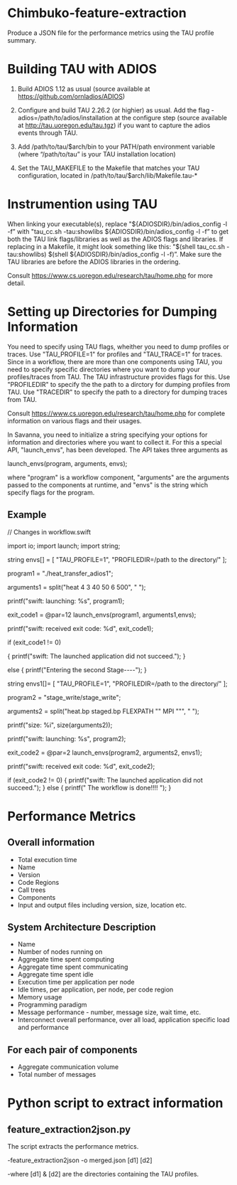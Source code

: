 # Chimbuko-feature-extraction
Produce a JSON file for the performance metrics using the TAU profile summary.

# Building TAU with ADIOS

1.	Build ADIOS 1.12 as usual  (source available at https://github.com/ornladios/ADIOS)

2.	 Configure and build TAU 2.26.2 (or highier) as usual. Add the flag -adios=/path/to/adios/installation at the configure step (source available at http://tau.uoregon.edu/tau.tgz) if you want to capture the adios events through TAU.

3.	 Add /path/to/tau/$arch/bin to your PATH/path environment variable  (where “/path/to/tau” is your TAU installation location)

4.	 Set the TAU_MAKEFILE to the Makefile that matches your TAU configuration, located in /path/to/tau/$arch/lib/Makefile.tau-*

# Instrumention using TAU
When linking your executable(s), replace "${ADIOSDIR}/bin/adios_config -l -f” with "tau_cc.sh -tau:showlibs ${ADIOSDIR}/bin/adios_config -l -f” to get both the TAU link flags/libraries as well as the ADIOS flags and libraries.  If replacing in a Makefile, it might look something like this: "$(shell tau_cc.sh -tau:showlibs) $(shell ${ADIOSDIR}/bin/adios_config -l -f)”.  Make sure the TAU libraries are before the ADIOS libraries in the ordering.

Consult https://www.cs.uoregon.edu/research/tau/home.php for more detail. 


# Setting up Directories for Dumping Information
You need to specify using TAU flags, wheither you need to dump profiles or traces. Use "TAU_PROFILE=1" for profiles and "TAU_TRACE=1" for traces. Since in a workflow, there are more than one components using TAU, you need to specify specific directories where you want to dump your profiles/traces from TAU. The TAU infrastructure provides flags for this. Use "PROFILEDIR" to specify the the path to a dirctory for dumping profiles from TAU. Use "TRACEDIR" to specify the path to a directory for  dumping traces from TAU.

Consult https://www.cs.uoregon.edu/research/tau/home.php for complete information on various flags and their usages.

In Savanna, you need to initialize a string specifying your options for information and directories where you want to collect it. For this a special API, "launch_envs", has been developed. The API takes three arguments as

launch_envs(program, arguments, envs);

where "program" is a workflow component, "arguments" are the arguments passed to the components at runtime, and "envs" is the string which specify flags for the program.

## Example
// Changes in  workflow.swift

import io;
import launch;
import string;



string envs[] = [ "TAU_PROFILE=1", "PROFILEDIR=/path to the directory/" ];


program1 = "./heat_transfer_adios1";

arguments1 = split("heat  4 3  40 50  6 500", " ");

printf("swift: launching: %s", program1);

exit_code1 = @par=12 launch_envs(program1, arguments1,envs);

printf("swift: received exit code: %d", exit_code1);

if (exit_code1 != 0)

{
  printf("swift: The launched application did not succeed.");
}

else
{
 printf("Entering the second Stage----");
}

string envs1[]= [ "TAU_PROFILE=1", "PROFILEDIR=/path to the directory/" ];

program2 = "stage_write/stage_write";

arguments2 = split("heat.bp staged.bp FLEXPATH \"\" MPI \"\"", " ");

printf("size: %i", size(arguments2));

printf("swift: launching: %s", program2);

exit_code2 = @par=2 launch_envs(program2, arguments2, envs1);

printf("swift: received exit code: %d", exit_code2);

if (exit_code2 != 0)
{
  printf("swift: The launched application did not succeed.");
}
else
{
        printf(" The workflow is done!!!! ");
}

# Performance Metrics
## Overall information
- Total execution time
- Name 
- Version
- Code Regions
- Call trees
- Components
- Input and output files including version, size, location etc.
## System Architecture Description
- Name
- Number of nodes running on 
- Aggregate time spent computing
- Aggregate time spent communicating
- Aggregate time spent idle
- Execution time per application per node
- Idle times, per application, per node, per code region
- Memory usage
- Programming paradigm
- Message performance - number, message size, wait time, etc.
- Interconnect overall performance, over all load, application specific load and performance
## For each pair of components
- Aggregate communication volume
- Total number of messages

# Python script to extract information
## feature_extraction2json.py

The script extracts the performance metrics.

-feature_extraction2json -o merged.json  [d1] [d2]

-where [d1] & [d2] are the directories containing the TAU profiles.
